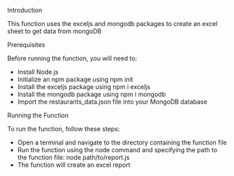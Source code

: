 ﻿Introduction

This function uses the exceljs and mongodb packages to create an excel sheet to get data from mongoDB

Prerequisites

Before running the function, you will need to:

 - Install Node.js
 - Initialize an npm package using npm init
 - Install the exceljs package using npm i exceljs
 - Install the mongodb package using npm i mongodb
 - Import the restaurants_data.json file into your MongoDB database

Running the Function

To run the function, follow these steps:

 - Open a terminal and navigate to the directory containing the function file
 - Run the function using the node command and specifying the path to the function file: node path/to/report.js
 - The function will create an excel report
